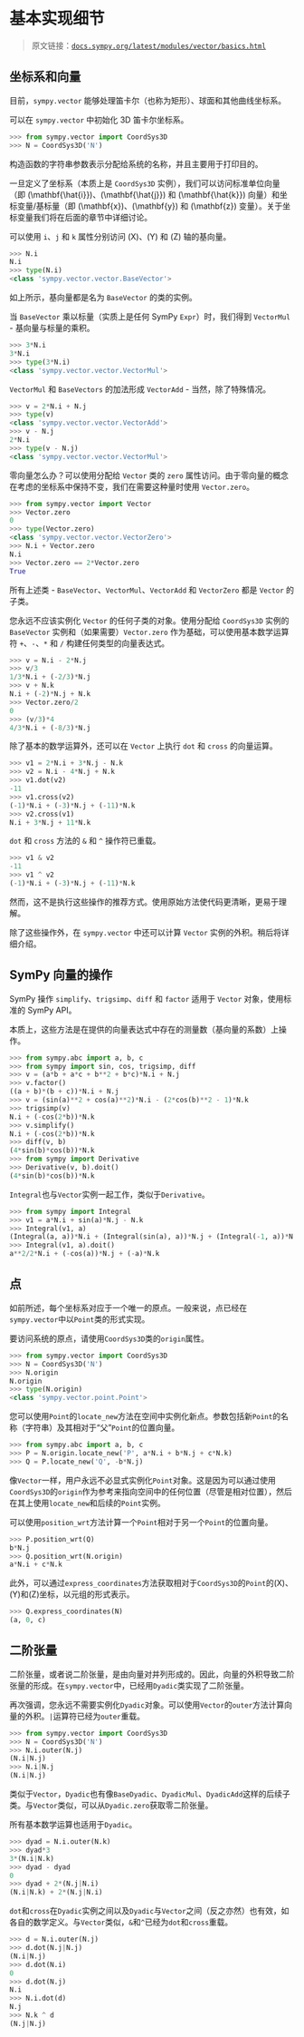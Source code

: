 # 基本实现细节

> 原文链接：[`docs.sympy.org/latest/modules/vector/basics.html`](https://docs.sympy.org/latest/modules/vector/basics.html)

## 坐标系和向量

目前，`sympy.vector` 能够处理笛卡尔（也称为矩形）、球面和其他曲线坐标系。

可以在 `sympy.vector` 中初始化 3D 笛卡尔坐标系。

```py
>>> from sympy.vector import CoordSys3D
>>> N = CoordSys3D('N') 
```

构造函数的字符串参数表示分配给系统的名称，并且主要用于打印目的。

一旦定义了坐标系（本质上是 `CoordSys3D` 实例），我们可以访问标准单位向量（即 \(\mathbf{\hat{i}}\)、\(\mathbf{\hat{j}}\) 和 \(\mathbf{\hat{k}}\) 向量）和坐标变量/基标量（即 \(\mathbf{x}\)、\(\mathbf{y}\) 和 \(\mathbf{z}\) 变量）。关于坐标变量我们将在后面的章节中详细讨论。

可以使用 `i`、`j` 和 `k` 属性分别访问 \(X\)、\(Y\) 和 \(Z\) 轴的基向量。

```py
>>> N.i
N.i
>>> type(N.i)
<class 'sympy.vector.vector.BaseVector'> 
```

如上所示，基向量都是名为 `BaseVector` 的类的实例。

当 `BaseVector` 乘以标量（实质上是任何 SymPy `Expr`）时，我们得到 `VectorMul` - 基向量与标量的乘积。

```py
>>> 3*N.i
3*N.i
>>> type(3*N.i)
<class 'sympy.vector.vector.VectorMul'> 
```

`VectorMul` 和 `BaseVectors` 的加法形成 `VectorAdd` - 当然，除了特殊情况。

```py
>>> v = 2*N.i + N.j
>>> type(v)
<class 'sympy.vector.vector.VectorAdd'>
>>> v - N.j
2*N.i
>>> type(v - N.j)
<class 'sympy.vector.vector.VectorMul'> 
```

零向量怎么办？可以使用分配给 `Vector` 类的 `zero` 属性访问。由于零向量的概念在考虑的坐标系中保持不变，我们在需要这种量时使用 `Vector.zero`。

```py
>>> from sympy.vector import Vector
>>> Vector.zero
0
>>> type(Vector.zero)
<class 'sympy.vector.vector.VectorZero'>
>>> N.i + Vector.zero
N.i
>>> Vector.zero == 2*Vector.zero
True 
```

所有上述类 - `BaseVector`、`VectorMul`、`VectorAdd` 和 `VectorZero` 都是 `Vector` 的子类。

您永远不应该实例化 `Vector` 的任何子类的对象。使用分配给 `CoordSys3D` 实例的 `BaseVector` 实例和（如果需要）`Vector.zero` 作为基础，可以使用基本数学运算符 `+`、`-`、`*` 和 `/` 构建任何类型的向量表达式。

```py
>>> v = N.i - 2*N.j
>>> v/3
1/3*N.i + (-2/3)*N.j
>>> v + N.k
N.i + (-2)*N.j + N.k
>>> Vector.zero/2
0
>>> (v/3)*4
4/3*N.i + (-8/3)*N.j 
```

除了基本的数学运算外，还可以在 `Vector` 上执行 `dot` 和 `cross` 的向量运算。

```py
>>> v1 = 2*N.i + 3*N.j - N.k
>>> v2 = N.i - 4*N.j + N.k
>>> v1.dot(v2)
-11
>>> v1.cross(v2)
(-1)*N.i + (-3)*N.j + (-11)*N.k
>>> v2.cross(v1)
N.i + 3*N.j + 11*N.k 
```

`dot` 和 `cross` 方法的 `&` 和 `^` 操作符已重载。

```py
>>> v1 & v2
-11
>>> v1 ^ v2
(-1)*N.i + (-3)*N.j + (-11)*N.k 
```

然而，这不是执行这些操作的推荐方式。使用原始方法使代码更清晰，更易于理解。

除了这些操作外，在 `sympy.vector` 中还可以计算 `Vector` 实例的外积。稍后将详细介绍。

## SymPy 向量的操作

SymPy 操作 `simplify`、`trigsimp`、`diff` 和 `factor` 适用于 `Vector` 对象，使用标准的 SymPy API。

本质上，这些方法是在提供的向量表达式中存在的测量数（基向量的系数）上操作。

```py
>>> from sympy.abc import a, b, c
>>> from sympy import sin, cos, trigsimp, diff
>>> v = (a*b + a*c + b**2 + b*c)*N.i + N.j
>>> v.factor()
((a + b)*(b + c))*N.i + N.j
>>> v = (sin(a)**2 + cos(a)**2)*N.i - (2*cos(b)**2 - 1)*N.k
>>> trigsimp(v)
N.i + (-cos(2*b))*N.k
>>> v.simplify()
N.i + (-cos(2*b))*N.k
>>> diff(v, b)
(4*sin(b)*cos(b))*N.k
>>> from sympy import Derivative
>>> Derivative(v, b).doit()
(4*sin(b)*cos(b))*N.k 
```

`Integral`也与`Vector`实例一起工作，类似于`Derivative`。

```py
>>> from sympy import Integral
>>> v1 = a*N.i + sin(a)*N.j - N.k
>>> Integral(v1, a)
(Integral(a, a))*N.i + (Integral(sin(a), a))*N.j + (Integral(-1, a))*N.k
>>> Integral(v1, a).doit()
a**2/2*N.i + (-cos(a))*N.j + (-a)*N.k 
```

## 点

如前所述，每个坐标系对应于一个唯一的原点。一般来说，点已经在`sympy.vector`中以`Point`类的形式实现。

要访问系统的原点，请使用`CoordSys3D`类的`origin`属性。

```py
>>> from sympy.vector import CoordSys3D
>>> N = CoordSys3D('N')
>>> N.origin
N.origin
>>> type(N.origin)
<class 'sympy.vector.point.Point'> 
```

您可以使用`Point`的`locate_new`方法在空间中实例化新点。参数包括新`Point`的名称（字符串）及其相对于“父”`Point`的位置向量。

```py
>>> from sympy.abc import a, b, c
>>> P = N.origin.locate_new('P', a*N.i + b*N.j + c*N.k)
>>> Q = P.locate_new('Q', -b*N.j) 
```

像`Vector`一样，用户永远不必显式实例化`Point`对象。这是因为可以通过使用`CoordSys3D`的`origin`作为参考来指向空间中的任何位置（尽管是相对位置），然后在其上使用`locate_new`和后续的`Point`实例。

可以使用`position_wrt`方法计算一个`Point`相对于另一个`Point`的位置向量。

```py
>>> P.position_wrt(Q)
b*N.j
>>> Q.position_wrt(N.origin)
a*N.i + c*N.k 
```

此外，可以通过`express_coordinates`方法获取相对于`CoordSys3D`的`Point`的\(X\)、\(Y\)和\(Z\)坐标，以元组的形式表示。

```py
>>> Q.express_coordinates(N)
(a, 0, c) 
```

## 二阶张量

二阶张量，或者说二阶张量，是由向量对并列形成的。因此，向量的外积导致二阶张量的形成。在`sympy.vector`中，已经用`Dyadic`类实现了二阶张量。

再次强调，您永远不需要实例化`Dyadic`对象。可以使用`Vector`的`outer`方法计算向量的外积。`|`运算符已经为`outer`重载。

```py
>>> from sympy.vector import CoordSys3D
>>> N = CoordSys3D('N')
>>> N.i.outer(N.j)
(N.i|N.j)
>>> N.i|N.j
(N.i|N.j) 
```

类似于`Vector`，`Dyadic`也有像`BaseDyadic`、`DyadicMul`、`DyadicAdd`这样的后续子类。与`Vector`类似，可以从`Dyadic.zero`获取零二阶张量。

所有基本数学运算也适用于`Dyadic`。

```py
>>> dyad = N.i.outer(N.k)
>>> dyad*3
3*(N.i|N.k)
>>> dyad - dyad
0
>>> dyad + 2*(N.j|N.i)
(N.i|N.k) + 2*(N.j|N.i) 
```

`dot`和`cross`在`Dyadic`实例之间以及`Dyadic`与`Vector`之间（反之亦然）也有效，如各自的数学定义。与`Vector`类似，`&`和`^`已经为`dot`和`cross`重载。

```py
>>> d = N.i.outer(N.j)
>>> d.dot(N.j|N.j)
(N.i|N.j)
>>> d.dot(N.i)
0
>>> d.dot(N.j)
N.i
>>> N.i.dot(d)
N.j
>>> N.k ^ d
(N.j|N.j) 
```
